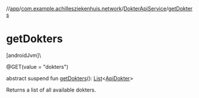 //[app](../../../index.md)/[com.example.achillesziekenhuis.network](../index.md)/[DokterApiService](index.md)/[getDokters](get-dokters.md)

# getDokters

[androidJvm]\

@GET(value = &quot;dokters&quot;)

abstract suspend fun [getDokters](get-dokters.md)(): [List](https://kotlinlang.org/api/latest/jvm/stdlib/kotlin.collections/-list/index.html)&lt;[ApiDokter](../-api-dokter/index.md)&gt;

Returns a list of all available dokters.
